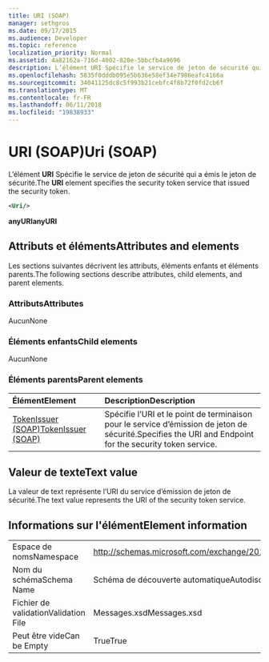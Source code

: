```yaml
---
title: URI (SOAP)
manager: sethgros
ms.date: 09/17/2015
ms.audience: Developer
ms.topic: reference
localization_priority: Normal
ms.assetid: 4a82162a-716d-4002-820e-5bbcfb4a9696
description: L’élément URI Spécifie le service de jeton de sécurité qui a émis le jeton de sécurité.
ms.openlocfilehash: 5835f0dddb095e5b636e58ef34e7986eafc4166a
ms.sourcegitcommit: 34041125dc8c5f993b21cebfc4f8b72f0fd2cb6f
ms.translationtype: MT
ms.contentlocale: fr-FR
ms.lasthandoff: 06/11/2018
ms.locfileid: "19838933"
---
```

# <a name="uri-soap"></a><span data-ttu-id="ddb85-103">URI (SOAP)</span><span class="sxs-lookup"><span data-stu-id="ddb85-103">Uri (SOAP)</span></span>

<span data-ttu-id="ddb85-104">L’élément **URI** Spécifie le service de jeton de sécurité qui a émis le jeton de sécurité.</span><span class="sxs-lookup"><span data-stu-id="ddb85-104">The **URI** element specifies the security token service that issued the security token.</span></span> 
  
```XML
<Uri/>
```

 <span data-ttu-id="ddb85-105">**anyURI**</span><span class="sxs-lookup"><span data-stu-id="ddb85-105">**anyURI**</span></span>
## <a name="attributes-and-elements"></a><span data-ttu-id="ddb85-106">Attributs et éléments</span><span class="sxs-lookup"><span data-stu-id="ddb85-106">Attributes and elements</span></span>

<span data-ttu-id="ddb85-107">Les sections suivantes décrivent les attributs, éléments enfants et éléments parents.</span><span class="sxs-lookup"><span data-stu-id="ddb85-107">The following sections describe attributes, child elements, and parent elements.</span></span>
  
### <a name="attributes"></a><span data-ttu-id="ddb85-108">Attributs</span><span class="sxs-lookup"><span data-stu-id="ddb85-108">Attributes</span></span>

<span data-ttu-id="ddb85-109">Aucun</span><span class="sxs-lookup"><span data-stu-id="ddb85-109">None</span></span>
  
### <a name="child-elements"></a><span data-ttu-id="ddb85-110">Éléments enfants</span><span class="sxs-lookup"><span data-stu-id="ddb85-110">Child elements</span></span>

<span data-ttu-id="ddb85-111">Aucun</span><span class="sxs-lookup"><span data-stu-id="ddb85-111">None</span></span>
  
### <a name="parent-elements"></a><span data-ttu-id="ddb85-112">Éléments parents</span><span class="sxs-lookup"><span data-stu-id="ddb85-112">Parent elements</span></span>

|<span data-ttu-id="ddb85-113">**Élément**</span><span class="sxs-lookup"><span data-stu-id="ddb85-113">**Element**</span></span>|<span data-ttu-id="ddb85-114">**Description**</span><span class="sxs-lookup"><span data-stu-id="ddb85-114">**Description**</span></span>|
|:-----|:-----|
|[<span data-ttu-id="ddb85-115">TokenIssuer (SOAP)</span><span class="sxs-lookup"><span data-stu-id="ddb85-115">TokenIssuer (SOAP)</span></span>](tokenissuer-soap.md) <br/> |<span data-ttu-id="ddb85-116">Spécifie l’URI et le point de terminaison pour le service d’émission de jeton de sécurité.</span><span class="sxs-lookup"><span data-stu-id="ddb85-116">Specifies the URI and Endpoint for the security token service.</span></span>  <br/> |
   
## <a name="text-value"></a><span data-ttu-id="ddb85-117">Valeur de texte</span><span class="sxs-lookup"><span data-stu-id="ddb85-117">Text value</span></span>

<span data-ttu-id="ddb85-118">La valeur de text représente l’URI du service d’émission de jeton de sécurité.</span><span class="sxs-lookup"><span data-stu-id="ddb85-118">The text value represents the URI of the security token service.</span></span>
  
## <a name="element-information"></a><span data-ttu-id="ddb85-119">Informations sur l'élément</span><span class="sxs-lookup"><span data-stu-id="ddb85-119">Element information</span></span>

|||
|:-----|:-----|
|<span data-ttu-id="ddb85-120">Espace de noms</span><span class="sxs-lookup"><span data-stu-id="ddb85-120">Namespace</span></span>  <br/> |http://schemas.microsoft.com/exchange/2010/Autodiscover  <br/> |
|<span data-ttu-id="ddb85-121">Nom du schéma</span><span class="sxs-lookup"><span data-stu-id="ddb85-121">Schema Name</span></span>  <br/> |<span data-ttu-id="ddb85-122">Schéma de découverte automatique</span><span class="sxs-lookup"><span data-stu-id="ddb85-122">Autodiscover schema</span></span>  <br/> |
|<span data-ttu-id="ddb85-123">Fichier de validation</span><span class="sxs-lookup"><span data-stu-id="ddb85-123">Validation File</span></span>  <br/> |<span data-ttu-id="ddb85-124">Messages.xsd</span><span class="sxs-lookup"><span data-stu-id="ddb85-124">Messages.xsd</span></span>  <br/> |
|<span data-ttu-id="ddb85-125">Peut être vide</span><span class="sxs-lookup"><span data-stu-id="ddb85-125">Can be Empty</span></span>  <br/> |<span data-ttu-id="ddb85-126">True</span><span class="sxs-lookup"><span data-stu-id="ddb85-126">True</span></span>  <br/> |
   

